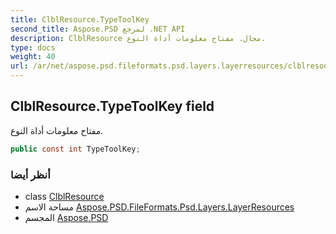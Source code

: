 ```yaml
---
title: ClblResource.TypeToolKey
second_title: Aspose.PSD لمرجع .NET API
description: ClblResource مجال. مفتاح معلومات أداة النوع.
type: docs
weight: 40
url: /ar/net/aspose.psd.fileformats.psd.layers.layerresources/clblresource/typetoolkey/
---
```

## ClblResource.TypeToolKey field

مفتاح معلومات أداة النوع.

```csharp
public const int TypeToolKey;
```

### أنظر أيضا

* class [ClblResource](../)
* مساحة الاسم [Aspose.PSD.FileFormats.Psd.Layers.LayerResources](../../clblresource/)
* المجسم [Aspose.PSD](../../../)



